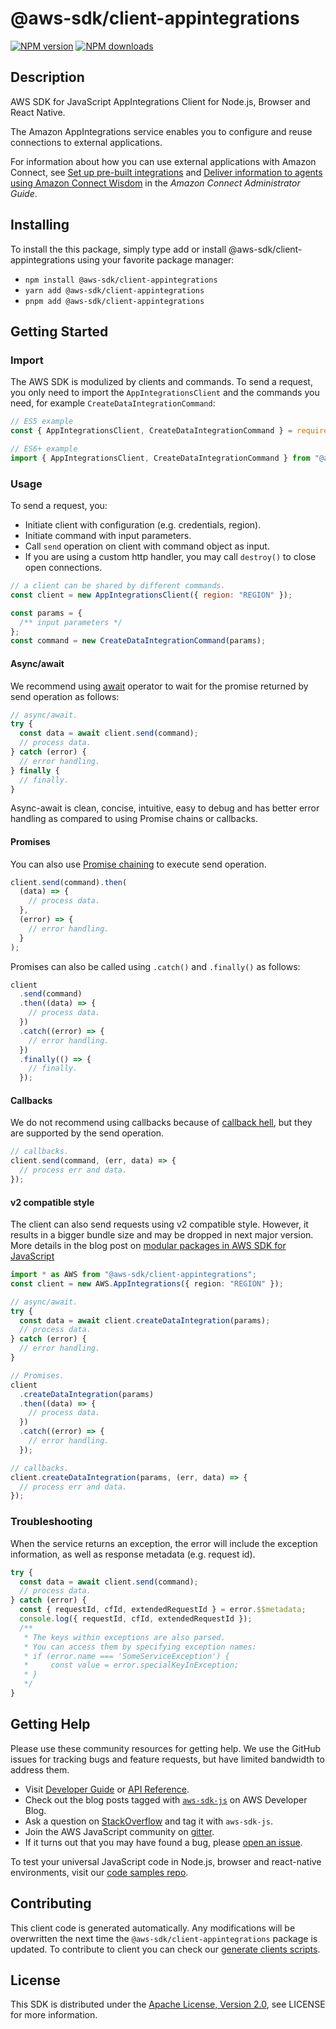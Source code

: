 <!-- generated file, do not edit directly -->

# @aws-sdk/client-appintegrations

[![NPM version](https://img.shields.io/npm/v/@aws-sdk/client-appintegrations/latest.svg)](https://www.npmjs.com/package/@aws-sdk/client-appintegrations)
[![NPM downloads](https://img.shields.io/npm/dm/@aws-sdk/client-appintegrations.svg)](https://www.npmjs.com/package/@aws-sdk/client-appintegrations)

## Description

AWS SDK for JavaScript AppIntegrations Client for Node.js, Browser and React Native.

<p>The Amazon AppIntegrations service enables you to configure and reuse connections to external
applications.</p>
<p>For information about how you can use external applications with Amazon Connect, see <a href="https://docs.aws.amazon.com/connect/latest/adminguide/crm.html">Set up pre-built
integrations</a> and <a href="https://docs.aws.amazon.com/connect/latest/adminguide/amazon-connect-wisdom.html">Deliver information to agents using Amazon Connect Wisdom</a>
in the <i>Amazon Connect Administrator Guide</i>.</p>

## Installing

To install the this package, simply type add or install @aws-sdk/client-appintegrations
using your favorite package manager:

- `npm install @aws-sdk/client-appintegrations`
- `yarn add @aws-sdk/client-appintegrations`
- `pnpm add @aws-sdk/client-appintegrations`

## Getting Started

### Import

The AWS SDK is modulized by clients and commands.
To send a request, you only need to import the `AppIntegrationsClient` and
the commands you need, for example `CreateDataIntegrationCommand`:

```js
// ES5 example
const { AppIntegrationsClient, CreateDataIntegrationCommand } = require("@aws-sdk/client-appintegrations");
```

```ts
// ES6+ example
import { AppIntegrationsClient, CreateDataIntegrationCommand } from "@aws-sdk/client-appintegrations";
```

### Usage

To send a request, you:

- Initiate client with configuration (e.g. credentials, region).
- Initiate command with input parameters.
- Call `send` operation on client with command object as input.
- If you are using a custom http handler, you may call `destroy()` to close open connections.

```js
// a client can be shared by different commands.
const client = new AppIntegrationsClient({ region: "REGION" });

const params = {
  /** input parameters */
};
const command = new CreateDataIntegrationCommand(params);
```

#### Async/await

We recommend using [await](https://developer.mozilla.org/en-US/docs/Web/JavaScript/Reference/Operators/await)
operator to wait for the promise returned by send operation as follows:

```js
// async/await.
try {
  const data = await client.send(command);
  // process data.
} catch (error) {
  // error handling.
} finally {
  // finally.
}
```

Async-await is clean, concise, intuitive, easy to debug and has better error handling
as compared to using Promise chains or callbacks.

#### Promises

You can also use [Promise chaining](https://developer.mozilla.org/en-US/docs/Web/JavaScript/Guide/Using_promises#chaining)
to execute send operation.

```js
client.send(command).then(
  (data) => {
    // process data.
  },
  (error) => {
    // error handling.
  }
);
```

Promises can also be called using `.catch()` and `.finally()` as follows:

```js
client
  .send(command)
  .then((data) => {
    // process data.
  })
  .catch((error) => {
    // error handling.
  })
  .finally(() => {
    // finally.
  });
```

#### Callbacks

We do not recommend using callbacks because of [callback hell](http://callbackhell.com/),
but they are supported by the send operation.

```js
// callbacks.
client.send(command, (err, data) => {
  // process err and data.
});
```

#### v2 compatible style

The client can also send requests using v2 compatible style.
However, it results in a bigger bundle size and may be dropped in next major version. More details in the blog post
on [modular packages in AWS SDK for JavaScript](https://aws.amazon.com/blogs/developer/modular-packages-in-aws-sdk-for-javascript/)

```ts
import * as AWS from "@aws-sdk/client-appintegrations";
const client = new AWS.AppIntegrations({ region: "REGION" });

// async/await.
try {
  const data = await client.createDataIntegration(params);
  // process data.
} catch (error) {
  // error handling.
}

// Promises.
client
  .createDataIntegration(params)
  .then((data) => {
    // process data.
  })
  .catch((error) => {
    // error handling.
  });

// callbacks.
client.createDataIntegration(params, (err, data) => {
  // process err and data.
});
```

### Troubleshooting

When the service returns an exception, the error will include the exception information,
as well as response metadata (e.g. request id).

```js
try {
  const data = await client.send(command);
  // process data.
} catch (error) {
  const { requestId, cfId, extendedRequestId } = error.$$metadata;
  console.log({ requestId, cfId, extendedRequestId });
  /**
   * The keys within exceptions are also parsed.
   * You can access them by specifying exception names:
   * if (error.name === 'SomeServiceException') {
   *     const value = error.specialKeyInException;
   * }
   */
}
```

## Getting Help

Please use these community resources for getting help.
We use the GitHub issues for tracking bugs and feature requests, but have limited bandwidth to address them.

- Visit [Developer Guide](https://docs.aws.amazon.com/sdk-for-javascript/v3/developer-guide/welcome.html)
  or [API Reference](https://docs.aws.amazon.com/AWSJavaScriptSDK/v3/latest/index.html).
- Check out the blog posts tagged with [`aws-sdk-js`](https://aws.amazon.com/blogs/developer/tag/aws-sdk-js/)
  on AWS Developer Blog.
- Ask a question on [StackOverflow](https://stackoverflow.com/questions/tagged/aws-sdk-js) and tag it with `aws-sdk-js`.
- Join the AWS JavaScript community on [gitter](https://gitter.im/aws/aws-sdk-js-v3).
- If it turns out that you may have found a bug, please [open an issue](https://github.com/aws/aws-sdk-js-v3/issues/new/choose).

To test your universal JavaScript code in Node.js, browser and react-native environments,
visit our [code samples repo](https://github.com/aws-samples/aws-sdk-js-tests).

## Contributing

This client code is generated automatically. Any modifications will be overwritten the next time the `@aws-sdk/client-appintegrations` package is updated.
To contribute to client you can check our [generate clients scripts](https://github.com/aws/aws-sdk-js-v3/tree/main/scripts/generate-clients).

## License

This SDK is distributed under the
[Apache License, Version 2.0](http://www.apache.org/licenses/LICENSE-2.0),
see LICENSE for more information.
